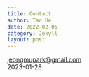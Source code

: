 ```yaml
---
title: Contact
author: Tao He
date: 2022-02-05
category: Jekyll
layout: post
---
```


jeongmupark@gmail.com  
2023-01-28